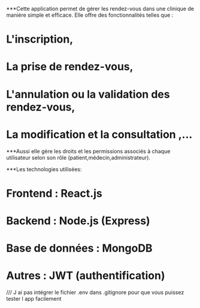 ***Cette application permet de gérer les rendez-vous dans une clinique de manière simple et efficace. Elle offre des fonctionnalités telles que :

# L'inscription,
# La prise de rendez-vous, 
# L'annulation ou la validation des rendez-vous, 
# La modification et la consultation ,...

***Aussi elle gère les droits et les permissions associés à chaque utilisateur selon son rôle (patient,médecin,administrateur).

***Les technologies utilisées:

# Frontend : React.js 

# Backend : Node.js (Express) 

# Base de données : MongoDB

# Autres : JWT (authentification)

/// J ai pas intégrer le fichier  .env dans .gitignore pour que vous puissez tester l app facilement 